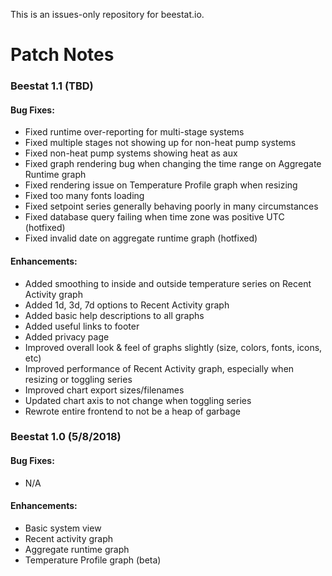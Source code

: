 This is an issues-only repository for beestat.io.

# Patch Notes

### Beestat 1.1 (TBD)
#### Bug Fixes:
- Fixed runtime over-reporting for multi-stage systems
- Fixed multiple stages not showing up for non-heat pump systems
- Fixed non-heat pump systems showing heat as aux
- Fixed graph rendering bug when changing the time range on Aggregate Runtime graph
- Fixed rendering issue on Temperature Profile graph when resizing
- Fixed too many fonts loading
- Fixed setpoint series generally behaving poorly in many circumstances
- Fixed database query failing when time zone was positive UTC (hotfixed)
- Fixed invalid date on aggregate runtime graph (hotfixed)

#### Enhancements:
- Added smoothing to inside and outside temperature series on Recent Activity graph
- Added 1d, 3d, 7d options to Recent Activity graph
- Added basic help descriptions to all graphs
- Added useful links to footer
- Added privacy page
- Improved overall look & feel of graphs slightly (size, colors, fonts, icons, etc)
- Improved performance of Recent Activity graph, especially when resizing or toggling series
- Improved chart export sizes/filenames
- Updated chart axis to not change when toggling series
- Rewrote entire frontend to not be a heap of garbage

### Beestat 1.0 (5/8/2018)
#### Bug Fixes:
- N/A

#### Enhancements:
- Basic system view
- Recent activity graph
- Aggregate runtime graph
- Temperature Profile graph (beta)
